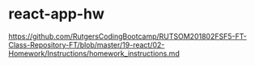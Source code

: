 # react-app-hw
https://github.com/RutgersCodingBootcamp/RUTSOM201802FSF5-FT-Class-Repository-FT/blob/master/19-react/02-Homework/Instructions/homework_instructions.md
